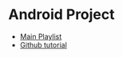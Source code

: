 # Android Project
- [Main Playlist](https://www.youtube.com/watch?v=K6luAJRDEXA&list=PLCl71jt8hcv0J81GpnEd0HccPTHCSK-S_&index=1&ab_channel=DieaaI.Nassr)
- [Github tutorial]([https://](https://www.youtube.com/watch?v=tRZGeaHPoaw&ab_channel=KevinStratvert))
